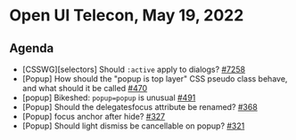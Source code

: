 # Open UI Telecon, May 19, 2022

## Agenda
  - [CSSWG][selectors] Should `:active` apply to dialogs? [#7258](https://github.com/w3c/csswg-drafts/issues/7258)
  - [Popup] How should the "popup is top layer" CSS pseudo class behave, and what should it be called [#470](https://github.com/openui/open-ui/issues/470)
  - [popup] Bikeshed: `popup=popup` is unusual [#491](https://github.com/openui/open-ui/issues/491)
  - [Popup] Should the delegatesfocus attribute be renamed? [#368](https://github.com/openui/open-ui/issues/368)
  - [Popup] focus anchor after hide? [#327](https://github.com/openui/open-ui/issues/327)
  - [Popup] Should light dismiss be cancellable on popup? [#321](https://github.com/openui/open-ui/issues/321)
